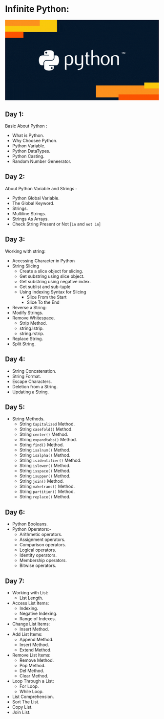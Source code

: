 # Infinite Python:
![](/images/giphy.png)
## Day 1:

Basic About Python :

- What is Python.
- Why Choosee Python.
- Python Variable.
- Python DataTypes.
- Python Casting.
- Random Number Geneerator. 

## Day 2:

About Python Variable and Strings :

- Python Global Variable.
- The Global Keyword.
- Strings.
- Multiline Strings.
- Strings As Arrays.
- Check String Present or Not [`in` and  `not in`]


## Day 3:

Working with string:

- Accessing Character in Python
- String Slicing
    * Create a slice object for slicing.
    * Get substring using slice object.
    * Get substring using negative index.
    * Get sublist and sub-tuple 
    * Using Indexing Syntax for Slicing
       * Slice From the Start
       * Slice To the End
- Reverse a String: 
- Modify Strings.
- Remove Whitespace.
   * Strip Method.
   * string.lstrip.
   * string.rstrip.
- Replace String.
- Split String.

## Day 4:

- String Concatenation.
- String Format.
- Escape Characters.
- Deletion from a String.
- Updating  a String.



## Day 5:
- String Methods.
   * String `Capitalized` Method.
   * String `casefold()` Method.
   * String `center()` Method.
   * String `expandtabs()` Method.
   * String `find()` Method.
   * String `isalnum()` Method.
   * String `isalpha()` Method.
   * String `isidentifier()` Method.
   * String `islower()` Method.
   * String `isspace()` Method.
   * String `isupper()` Method.
   * String `join()` Method.
   * String `maketrans()` Method.
   * String `partition()` Method.
   * String `replace()` Method.
## Day 6:

- Python Booleans.
- Python Operators:-
   - Arithmetic operators.
   - Assignment operators.
   - Comparison operators.
   - Logical operators.
   - Identity operators.
   - Membership operators.
   - Bitwise operators.
   
 ## Day 7:

- Working with List:
   * List Length.
- Access List Items:
  * Indexing.
  * Negative Indexing.
  * Range of Indexes.
- Change List Items:
  * Insert Method.
- Add List Items:
  * Append Method.
  * Insert Method.
  * Extend Method.
- Remove List Items:
  * Remove Method.
  * Pop Method.
  * Del Method.
  * Clear Method.
- Loop Through a List:
  * For Loop.
  * While Loop.
- List Comprehension.
- Sort The List.
- Copy List.
- Join List.
